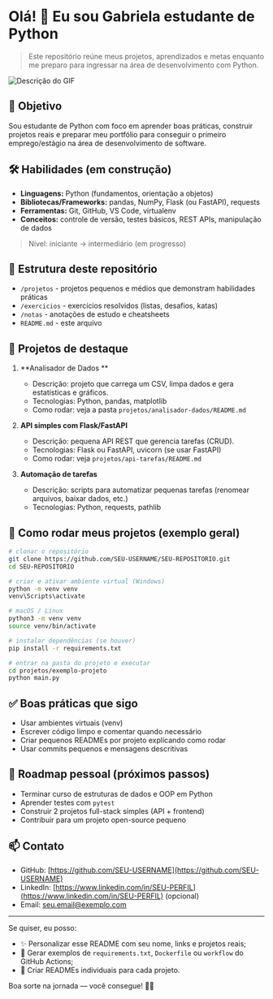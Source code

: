 # Olá! 👋 Eu sou Gabriela estudante de Python

> Este repositório reúne meus projetos, aprendizados e metas enquanto me preparo para ingressar na área de desenvolvimento com Python.

![Descrição do GIF](https://media.giphy.com/media/26AHONQ79FdWZhAI0/giphy.gif)


## 🎯 Objetivo

Sou estudante de Python com foco em aprender boas práticas, construir projetos reais e preparar meu portfólio para conseguir o primeiro emprego/estágio na área de desenvolvimento de software.

## 🛠️ Habilidades (em construção)

* **Linguagens:** Python (fundamentos, orientação a objetos)
* **Bibliotecas/Frameworks:** pandas, NumPy, Flask (ou FastAPI), requests
* **Ferramentas:** Git, GitHub, VS Code, virtualenv
* **Conceitos:** controle de versão, testes básicos, REST APIs, manipulação de dados

> Nível: iniciante -> intermediário (em progresso)

## 📂 Estrutura deste repositório

* `/projetos` - projetos pequenos e médios que demonstram habilidades práticas
* `/exercicios` - exercícios resolvidos (listas, desafios, katas)
* `/notas` - anotações de estudo e cheatsheets
* `README.md` - este arquivo

## 🚀 Projetos de destaque

1. **Analisador de Dados **

   * Descrição: projeto que carrega um CSV, limpa dados e gera estatísticas e gráficos.
   * Tecnologias: Python, pandas, matplotlib
   * Como rodar: veja a pasta `projetos/analisador-dados/README.md`

2. **API simples com Flask/FastAPI**

   * Descrição: pequena API REST que gerencia tarefas (CRUD).
   * Tecnologias: Flask ou FastAPI, uvicorn (se usar FastAPI)
   * Como rodar: veja `projetos/api-tarefas/README.md`

3. **Automação de tarefas**

   * Descrição: scripts para automatizar pequenas tarefas (renomear arquivos, baixar dados, etc.)
   * Tecnologias: Python, requests, pathlib

## 🧪 Como rodar meus projetos (exemplo geral)

```bash
# clonar o repositório
git clone https://github.com/SEU-USERNAME/SEU-REPOSITORIO.git
cd SEU-REPOSITORIO

# criar e ativar ambiente virtual (Windows)
python -m venv venv
venv\Scripts\activate

# macOS / Linux
python3 -m venv venv
source venv/bin/activate

# instalar dependências (se houver)
pip install -r requirements.txt

# entrar na pasta do projeto e executar
cd projetos/exemplo-projeto
python main.py
```

## ✅ Boas práticas que sigo

* Usar ambientes virtuais (venv)
* Escrever código limpo e comentar quando necessário
* Criar pequenos READMEs por projeto explicando como rodar
* Usar commits pequenos e mensagens descritivas

## 🧭 Roadmap pessoal (próximos passos)

* Terminar curso de estruturas de dados e OOP em Python
* Aprender testes com `pytest`
* Construir 2 projetos full-stack simples (API + frontend)
* Contribuir para um projeto open-source pequeno

## 📫 Contato

* GitHub: [https://github.com/SEU-USERNAME](https://github.com/SEU-USERNAME)
* LinkedIn: [https://www.linkedin.com/in/SEU-PERFIL](https://www.linkedin.com/in/SEU-PERFIL) (opcional)
* Email: [seu.email@exemplo.com](mailto:seu.email@exemplo.com)

---

Se quiser, eu posso:

* ✨ Personalizar esse README com seu nome, links e projetos reais;
* 🧩 Gerar exemplos de `requirements.txt`, `Dockerfile` ou `workflow` do GitHub Actions;
* 📝 Criar READMEs individuais para cada projeto.

Boa sorte na jornada — você consegue! 💪🐍
